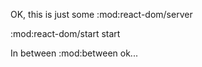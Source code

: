 OK, this is just some :mod:react-dom/server

:mod:react-dom/start start

In between :mod:between ok...
